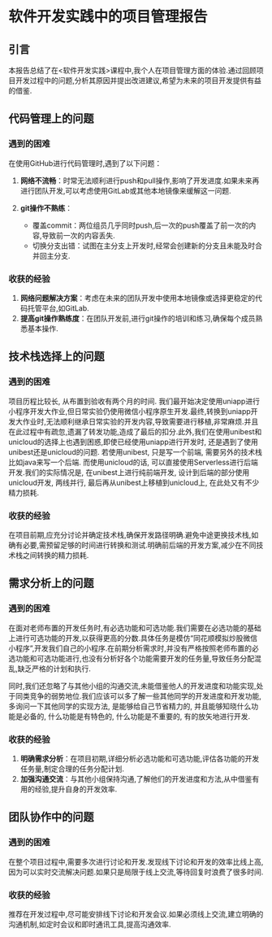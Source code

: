 # 软件开发实践中的项目管理报告

## 引言

本报告总结了在<软件开发实践>课程中,我个人在项目管理方面的体验.通过回顾项目开发过程中的问题,分析其原因并提出改进建议,希望为未来的项目开发提供有益的借鉴.

## 代码管理上的问题

### 遇到的困难

在使用GitHub进行代码管理时,遇到了以下问题：

1. **网络不流畅**：时常无法顺利进行push和pull操作,影响了开发进度.如果未来再进行团队开发,可以考虑使用GitLab或其他本地镜像来缓解这一问题.

2. **git操作不熟练**：
   - 覆盖commit：两位组员几乎同时push,后一次的push覆盖了前一次的内容,导致前一次的内容丢失.
   - 切换分支出错：试图在主分支上开发时,经常会创建新的分支且未能及时合并回主分支.

### 收获的经验

1. **网络问题解决方案**：考虑在未来的团队开发中使用本地镜像或选择更稳定的代码托管平台,如GitLab.
2. **提高git操作熟练度**：在团队开发前,进行git操作的培训和练习,确保每个成员熟悉基本操作.

## 技术栈选择上的问题

### 遇到的困难

项目历程比较长, 从布置到验收有两个月的时间. 我们最开始决定使用uniapp进行小程序开发大作业,但日常实验仍使用微信小程序原生开发.最终,转换到uniapp开发大作业时,无法顺利继承日常实验的开发内容,导致需要进行移植,非常麻烦.并且在此过程中有疏忽,遗漏了转发功能,造成了最后的扣分.此外,我们在使用unibest和unicloud的选择上也遇到困惑,即使已经使用uniapp进行开发时, 还是遇到了使用unibest还是unicloud的问题. 若使用unibest, 只是写一个前端, 需要另外的技术栈比如java来写一个后端. 而使用unicloud的话, 可以直接使用Serverless进行后端开发.我们的实际情况是, 在unibest上进行纯前端开发, 设计到后端的部分使用unicloud开发, 两线并行, 最后再从unibest上移植到unicloud上, 在此处又有不少精力损耗.

### 收获的经验

在项目前期,应充分讨论并确定技术栈,确保开发路径明确.避免中途更换技术栈,如确有必要,需预留足够的时间进行转换和测试.明确前后端的开发方案,减少在不同技术栈之间转换的精力损耗.

## 需求分析上的问题

### 遇到的困难

在面对老师布置的开发任务时,有必选功能和可选功能.我们需要在必选功能的基础上进行可选功能的开发,以获得更高的分数.具体任务是模仿“同花顺模拟炒股微信小程序”,开发我们自己的小程序.在前期分析需求时,并没有严格按照老师布置的必选功能和可选功能进行,也没有分析好各个功能需要开发的任务量,导致任务分配混乱,缺乏严格的计划和执行.

同时,我们还忽略了与其他小组的沟通交流,未能借鉴他人的开发进度和功能实现,处于同类竞争的弱势地位.我们应该可以多了解一些其他同学的开发进度和开发功能, 多询问一下其他同学的实现方法, 是能够给自己节省精力的, 并且能够知晓什么功能是必备的, 什么功能是有特色的, 什么功能是不重要的, 有的放矢地进行开发.

### 收获的经验

1. **明确需求分析**：在项目初期,详细分析必选功能和可选功能,评估各功能的开发任务量,制定合理的任务分配计划.
2. **加强沟通交流**：与其他小组保持沟通,了解他们的开发进度和方法,从中借鉴有用的经验,提升自身的开发效率.

## 团队协作中的问题

### 遇到的困难

在整个项目过程中,需要多次进行讨论和开发.发现线下讨论和开发的效率比线上高,因为可以实时交流解决问题.如果只是局限于线上交流,等待回复时浪费了很多时间.

### 收获的经验

推荐在开发过程中,尽可能安排线下讨论和开发会议.如果必须线上交流,建立明确的沟通机制,如定时会议和即时通讯工具,提高沟通效率.
